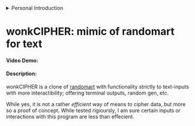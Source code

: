<details>
  <summary>Personal Introduction</summary>
  
    hi, im wonkmanbad (wonkmangood on git). im a dude in North USA who flunked college twice and can barely concept basic
    maths. i originally went for a degree related to photography and was later diagnosed with a rare eye disorder that hindered
    my ability to really pursue that. i went again a few years later for a general degree in computer science but once again,
    flunked due to low motivation. while i did withdraw from college, i grew really passionate about programming and its related
    topics; specifically topics related to Security and Network Engineering. a good start in those fields was python and too which,
    i found cs50. its been an on and off journey with you guys. my git repo is private, but theres a significate 2 months gap from
    when i dropped interest in this class and finished it. and im glad to say, i more or less finished it.

    nonetheless, heres my final project! hope you enjoy and give me many A+'s.
</details>

# **wonkCIPHER**: mimic of randomart for text
#### **Video Demo**:  <URL HERE>
#### **Description**:
wonkCIPHER is a clone of [randomart](https://github.com/ansemjo/randomart) with functionality 
strictly to text-inputs with more interactibility; offering terminal outputs, random gen, etc.

While yes, it is not a rather *efficient* way of means to cipher data, but more so a proof of concept. While tested rigioursly, I am sure certain inputs or interactions with this program are less than effecient.